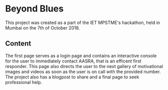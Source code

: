 # Beyond Blues

This project was created as a part of the IET MPSTME's hackathon, held in Mumbai on the 7th of October 2018. 
## Content
The first page serves as a login page and contains an interactive console for the user to immediately contact AASRA, that is an efficent first responder. 
This page also directs the user to the next gallery of motivational images and videos as soon as the user is on call with the provided number. 
The project also has a blogpost to share and a final page to seek professional help. 
